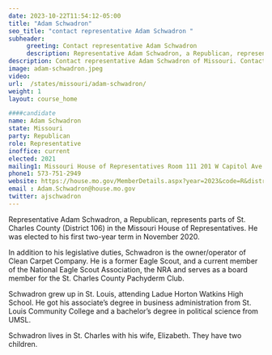 ```yaml
---
date: 2023-10-22T11:54:12-05:00
title: "Adam Schwadron"
seo_title: "contact representative Adam Schwadron "
subheader:
     greeting: Contact representative Adam Schwadron
     description: Representative Adam Schwadron, a Republican, represents parts of St. Charles County (District 106) in the Missouri House of Representatives. He was elected to his first two-year term in November 2020.
description: Contact representative Adam Schwadron of Missouri. Contact information for Adam Schwadron includes email address, phone number, and mailing address.
image: adam-schwadron.jpeg
video:
url:  /states/missouri/adam-schwadron/
weight: 1
layout: course_home

####candidate
name: Adam Schwadron
state: Missouri
party: Republican
role: Representative
inoffice: current
elected: 2021
mailing1: Missouri House of Representatives Room 111 201 W Capitol Ave Jefferson City, MO 65101
phone1: 573-751-2949
website: https://house.mo.gov/MemberDetails.aspx?year=2023&code=R&district=105/
email : Adam.Schwadron@house.mo.gov
twitter: ajschwadron
---
```


Representative Adam Schwadron, a Republican, represents parts of St. Charles County (District 106) in the Missouri House of Representatives. He was elected to his first two-year term in November 2020.

In addition to his legislative duties, Schwadron is the owner/operator of Clean Carpet Company. He is a former Eagle Scout, and a current member of the National Eagle Scout Association, the NRA and serves as a board member for the St. Charles County Pachyderm Club.

Schwadron grew up in St. Louis, attending Ladue Horton Watkins High School. He got his associate’s degree in business administration from St. Louis Community College and a bachelor’s degree in political science from UMSL.

Schwadron lives in St. Charles with his wife, Elizabeth. They have two children.
